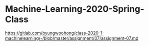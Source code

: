 # Machine-Learning-2020-Spring-Class
https://gitlab.com/byungwoohong/class-2020-1-machinelearning/-/blob/master/assignment/07/assignment-07.md
